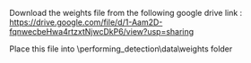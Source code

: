Download the weights file from the following google drive link : https://drive.google.com/file/d/1-Aam2D-fqnwecbeHwa4rtzxtNjwcDkP6/view?usp=sharing

Place this file into \performing_detection\data\weights folder 
